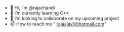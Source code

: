 - 👋 Hi, I’m @rajachandi
- 🌱 I’m currently learning C++
- 💞️ I’m looking to collaborate on my upcoming project 
- 📫 How to reach me " rajaajay1@hotmail.com"

<!---
rajachandi/rajachandi is a ✨ special ✨ repository because its `README.md` (this file) appears on your GitHub profile.
You can click the Preview link to take a look at your changes.
--->
